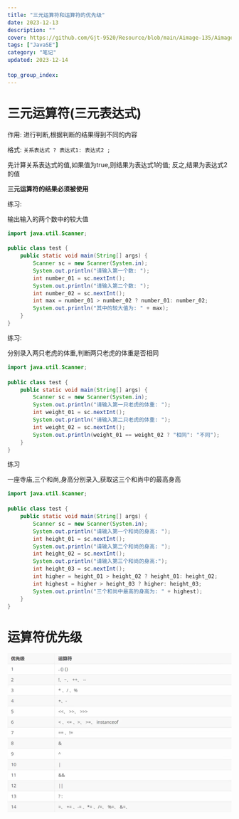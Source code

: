 ```yaml
---
title: "三元运算符和运算符的优先级"
date: 2023-12-13
description: ""
cover: https://github.com/Gjt-9520/Resource/blob/main/Aimage-135/Aimage40.jpg?raw=true
tags: ["JavaSE"]
category: "笔记"
updated: 2023-12-14

top_group_index:
---
```


# 三元运算符(三元表达式)

作用: 进行判断,根据判断的结果得到不同的内容    

格式: `关系表达式 ? 表达式1: 表达式2 ;`  

先计算关系表达式的值,如果值为true,则结果为表达式1的值; 反之,结果为表达式2的值  

**三元运算符的结果必须被使用**  

练习: 

输出输入的两个数中的较大值

```java
import java.util.Scanner; 

public class test {
    public static void main(String[] args) {
        Scanner sc = new Scanner(System.in); 
        System.out.println("请输入第一个数: "); 
        int number_01 = sc.nextInt(); 
        System.out.println("请输入第二个数: "); 
        int number_02 = sc.nextInt(); 
        int max = number_01 > number_02 ? number_01: number_02; 
        System.out.println("其中的较大值为: " + max); 
    }
}
```

练习: 

分别录入两只老虎的体重,判断两只老虎的体重是否相同

```java
import java.util.Scanner; 

public class test {
    public static void main(String[] args) {
        Scanner sc = new Scanner(System.in); 
        System.out.println("请输入第一只老虎的体重: "); 
        int weight_01 = sc.nextInt(); 
        System.out.println("请输入第二只老虎的体重: "); 
        int weight_02 = sc.nextInt(); 
        System.out.println(weight_01 == weight_02 ? "相同": "不同"); 
    }
}
```

练习

一座寺庙,三个和尚,身高分别录入,获取这三个和尚中的最高身高

```java
import java.util.Scanner; 

public class test {
    public static void main(String[] args) {
        Scanner sc = new Scanner(System.in); 
        System.out.println("请输入第一个和尚的身高: "); 
        int height_01 = sc.nextInt(); 
        System.out.println("请输入第二个和尚的身高: "); 
        int height_02 = sc.nextInt(); 
        System.out.println("请输入第三个和尚的身高:"); 
        int height_03 = sc.nextInt(); 
        int higher = height_01 > height_02 ? height_01: height_02; 
        int highest = higher > height_03 ? higher: height_03; 
        System.out.println("三个和尚中最高的身高为: " + highest); 
    }
}
```

# 运算符优先级

![运算符优先级](../images/运算符优先级.jpg)